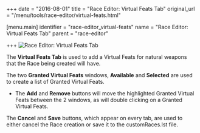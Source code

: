 +++
date = "2016-08-01"
title = "Race Editor: Virtual Feats Tab"
original_url = "/menu/tools/race-editor/virtual-feats.html"

[menu.main]
    identifier = "race-editor_virtual-feats"
    name = "Race Editor: Virtual Feats Tab"
    parent = "race-editor"
    
+++
![Race Editor: Virtual Feats
Tab](../../../images/editors/race/virtualfeatstab.png)

The **Virtual Feats Tab** is used to add a Virtual Feats for natural
weapons that the Race being created will have.

The two **Granted Virtual Feats** windows, **Available** and
**Selected** are used to create a list of Granted Virtual Feats.

-   The **Add** and **Remove** buttons will move the highlighted Granted
    Virtual Feats between the 2 windows, as will double clicking on a
    Granted Virtual Feats.

The **Cancel** and **Save** buttons, which appear on every tab, are used
to either cancel the Race creation or save it to the customRaces.lst
file.



